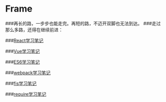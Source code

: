 # Frame
###再长的路，一步步也能走完。再短的路，不迈开双脚也无法到达。
###走过那么多路，还得在继续前进：

###[React学习笔记](https://github.com/CanFoo/frame/tree/master/react)

###[Vue学习笔记](https://github.com/CanFoo/frame/tree/master/vue)

###[ES6学习笔记](https://github.com/CanFoo/frame/tree/master/studyES6)

###[webpack学习笔记](https://github.com/CanFoo/frame/tree/master/webpack)

###[fis学习笔记](https://github.com/CanFoo/frame/tree/master/fis)

###[require学习笔记](https://github.com/CanFoo/frame/tree/master/require)



